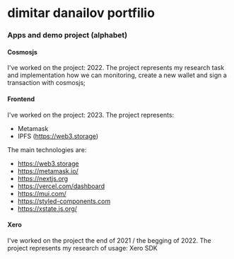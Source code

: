 # dimitar danailov portfilio

### Apps and demo project (alphabet)

#### Cosmosjs

I've worked on the project: 2022. The project represents my research task and
implementation how we can monitoring, create a new wallet and sign a transaction
with cosmosjs;

#### Frontend

I've worked on the project: 2023. The project represents:

- Metamask
- IPFS (https://web3.storage)

The main technologies are:

- https://web3.storage
- https://metamask.io/
- https://nextjs.org
- https://vercel.com/dashboard
- https://mui.com/
- https://styled-components.com
- https://xstate.js.org/

#### Xero

I've worked on the project the end of 2021 / the begging of 2022. The project
represents my research of usage: Xero SDK
